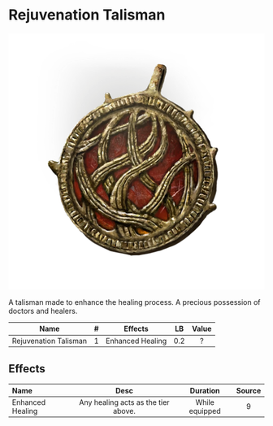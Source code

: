 # Rejuvenation Talisman

![Copyrighted Image](RejuvenationTalisman.png)



A talisman made to enhance the healing process. A precious possession of doctors and healers.



|         Name         | # |      Effects      | LB | Value |
| :-------------------: | :-: | :--------------: | :-: | :---: |
| Rejuvenation Talisman | 1 | Enhanced Healing | 0.2 |   ?   |

## Effects

| Name             |               Desc               |    Duration    | Source |
| :--------------- | :---------------------------------: | :------------: | :-----------: |
| Enhanced Healing | Any healing acts as the tier above. | While equipped |       9       |
